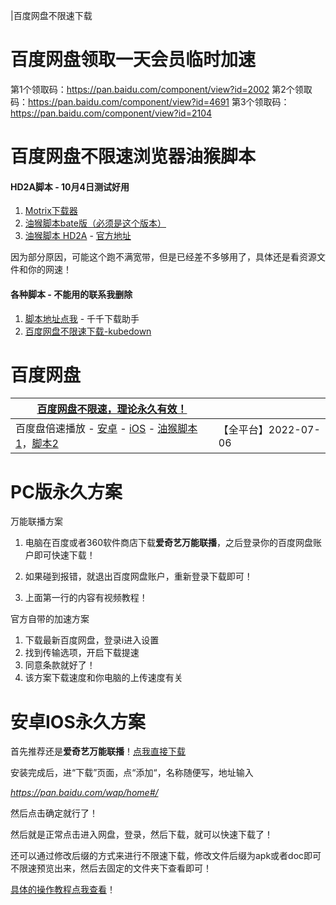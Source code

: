 |百度网盘不限速下载

# 百度网盘领取一天会员临时加速

第1个领取码：https://pan.baidu.com/component/view?id=2002 第2个领取码：https://pan.baidu.com/component/view?id=4691 第3个领取码：https://pan.baidu.com/component/view?id=2104



# 百度网盘不限速浏览器油猴脚本

#### HD2A脚本 - 10月4日测试好用

1. [Motrix下载器](https://motrix.app/)
2. [油猴脚本bate版（必须是这个版本）](https://chrome.zzzmh.cn/info/gcalenpjmijncebpfijmoaglllgpjagf)
3. [油猴脚本 HD2A](https://greasyfork.org/zh-CN/scripts/455819) - [官方地址](http://121.5.226.51/bangumi/hd2a.htm)

因为部分原因，可能这个跑不满宽带，但是已经差不多够用了，具体还是看资源文件和你的网速！

#### 各种脚本 - 不能用的联系我删除

1. [脚本地址点我](https://greasyfork.org/zh-CN/scripts/463171) - 千千下载助手
2. [百度网盘不限速下载-kubedown](https://greasyfork.org/zh-CN/scripts/463832)



# 百度网盘

| [百度网盘不限速，理论永久有效！](https://wp.haoruan.cc/%E6%95%99%E7%A8%8B%E8%A7%86%E9%A2%91) |                      |
| ------------------------------------------------------------ | -------------------- |
| 百度盘倍速播放 - [安卓](https://www.coolapk.com/apk/com.estrongs.android.pop) - [iOS](https://apps.apple.com/cn/app/id1441621965) - [油猴脚本1](https://greasyfork.org/zh-CN/scripts/426952)，[脚本2](https://greasyfork.org/zh-CN/scripts/381682) | 【全平台】2022-07-06 |



# PC版永久方案

万能联播方案

1. 电脑在百度或者360软件商店下载**爱奇艺万能联播**，之后登录你的百度网盘账户即可快速下载！

2. 如果碰到报错，就退出百度网盘账户，重新登录下载即可！

3. 上面第一行的内容有视频教程！

官方自带的加速方案

1. 下载最新百度网盘，登录i进入设置
2. 找到传输选项，开启下载提速
3. 同意条款就好了！
4. 该方案下载速度和你电脑的上传速度有关

# 安卓IOS永久方案

首先推荐还是**爱奇艺万能联播**！[点我直接下载](https://app.iqiyi.com/common/WlanPlay.apk)

安装完成后，进“下载”页面，点“添加“，名称随便写，地址输入

*https://pan.baidu.com/wap/home#/*

然后点击确定就行了！

然后就是正常点击进入网盘，登录，然后下载，就可以快速下载了！



还可以通过修改后缀的方式来进行不限速下载，修改文件后缀为apk或者doc即可不限速预览出来，然后去固定的文件夹下查看即可！

[具体的操作教程点我查看](https://wp.haoruan.cc/%E6%95%99%E7%A8%8B%E8%A7%86%E9%A2%91)！
